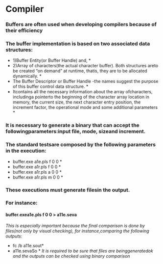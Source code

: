# Compiler

### Buffers are often used when developing compilers because of their efficiency
### The buffer implementation is based on two associated data structures: 

* 1)Buffer Entity(or Buffer Handle) and,  *
* 2)Array of characters(the actual character buffer). Both structures areto be created “on demand” at runtime, thatis, they are to be allocated dynamically. *
* The Buffer Descriptor or Buffer Handle -the names suggest the purpose of this buffer control data structure. *
* Itcontains all the necessary information about the array ofcharacters, includinga pointerto the beginning of the character array location in memory, the current size, the next character entry position, the increment factor, the operational mode and some additional parameters *

### It is necessary to generate a binary that can accept the followingparameters:input file, mode, sizeand increment.
### The standard testsare composed by the following parameters in the execution:

* buffer.exe a1e.pls f 0 0 *
* buffer.exe a1r.pls f 0 0 *
* buffer.exe a1r.pls a 0 0 *
* buffer.exe a1r.pls m 0 0 *


### These executions must generate filesin the output. 
### For instance:
#### buffer.exea1e.pls f 0 0 > a11e.seva
*This is especially important because the final comparison is done by files(not only by visual checking), for instance,comparing the following outputs:*
* fc /b a11e.sout* 
* a11e.sevaSo *
*It is required to be sure that files are beinggeneratedok and the outputs can be checked using binary comparison*
